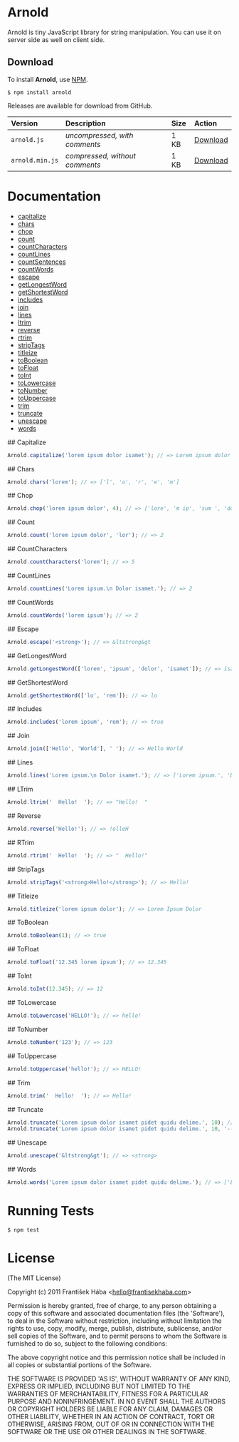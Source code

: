 # Arnold

Arnold is tiny JavaScript library for string manipulation. You can use it on server side as well on client side.

## Download

To install **Arnold**, use [NPM](http://npmjs.org/).

```
$ npm install arnold
```

Releases are available for download from GitHub.

| **Version** | **Description** | **Size** | **Action** |
|:------------|:----------------|:---------|:-----------|
| `arnold.js` | *uncompressed, with comments* | 1 KB | [Download](https://raw.github.com/Baggz/Arnold/master/src/arnold.js) |
| `arnold.min.js` | *compressed, without comments* | 1 KB | [Download](https://raw.github.com/Baggz/Arnold/master/dist/arnold.min.js) |

# Documentation

* [capitalize](#capitalize)
* [chars](#chars)
* [chop](#chop)
* [count](#count)
* [countCharacters](#countCharacters)
* [countLines](#countLines)
* [countSentences](#countSentences)
* [countWords](#countWords)
* [escape](#escape)
* [getLongestWord](#getLongestWord)
* [getShortestWord](#getShortestWord)
* [includes](#includes)
* [join](#join)
* [lines](#lines)
* [ltrim](#ltrim)
* [reverse](#reverse)
* [rtrim](#rtrim)
* [stripTags](#stripTags)
* [titleize](#titleize)
* [toBoolean](#toBoolean)
* [toFloat](#toFloat)
* [toInt](#toInt)
* [toLowercase](#toLowercase)
* [toNumber](#toNumber)
* [toUppercase](#toUppercase)
* [trim](#trim)
* [truncate](#truncate)
* [unescape](#unescape)
* [words](#words)

<a name="capitalize">
## Capitalize

```javascript
Arnold.capitalize('lorem ipsum dolor isamet'); // => Lorem ipsum dolor isamet
```

<a name="chars">
## Chars

```javascript
Arnold.chars('lorem'); // => ['l', 'o', 'r', 'e', 'm']
```

<a name="chop">
## Chop

```javascript
Arnold.chop('lorem ipsum dolor', 4); // => ['lore', 'm ip', 'sum ', 'dolo', 'r']
```

<a name="count">
## Count

```javascript
Arnold.count('lorem ipsum dolor', 'lor'); // => 2
```

<a name="countCharacters">
## CountCharacters

```javascript
Arnold.countCharacters('lorem'); // => 5
```

<a name="countLines">
## CountLines

```javascript
Arnold.countLines('Lorem ipsum.\n Dolor isamet.'); // => 2
```

<a name="countWords">
## CountWords

```javascript
Arnold.countWords('lorem ipsum'); // => 2
```

<a name="escape">
## Escape

```javascript
Arnold.escape('<strong>'); // => &ltstrong&gt
```

<a name="getLongestWord">
## GetLongestWord

```javascript
Arnold.getLongestWord(['lorem', 'ipsum', 'dolor', 'isamet']); // => isamet
```

<a name="getShortestWord">
## GetShortestWord

```javascript
Arnold.getShortestWord(['lo', 'rem']); // => lo
```

<a name="includes">
## Includes

```javascript
Arnold.includes('lorem ipsum', 'rem'); // => true
```

<a name="join">
## Join

```javascript
Arnold.join(['Hello', 'World'], ' '); // => Hello World
```

<a name="lines">
## Lines

```javascript
Arnold.lines('Lorem ipsum.\n Dolor isamet.'); // => ['Lorem ipsum.', 'Dolor isamet.']
```

<a name="ltrim">
## LTrim

```javascript
Arnold.ltrim('  Hello!  '); // => "Hello!  "
```

<a name="reverse">
## Reverse

```javascript
Arnold.reverse('Hello!'); // => !olleH
```

<a name="rtrim">
## RTrim

```javascript
Arnold.rtrim('  Hello!  '); // => "  Hello!"
```

<a name="stripTags">
## StripTags

```javascript
Arnold.stripTags('<strong>Hello!</strong>'); // => Hello!
```

<a name="titleize">
## Titleize

```javascript
Arnold.titleize('lorem ipsum dolor'); // => Lorem Ipsum Dolor
```

<a name="toBoolean">
## ToBoolean

```javascript
Arnold.toBoolean(1); // => true
```

<a name="toFloat">
## ToFloat

```javascript
Arnold.toFloat('12.345 lorem ipsum'); // => 12.345
```

<a name="toInt">
## ToInt

```javascript
Arnold.toInt(12.345); // => 12
```

<a name="toLowercase">
## ToLowercase

```javascript
Arnold.toLowercase('HELLO!'); // => hello!
```

<a name="toNumber">
## ToNumber

```javascript
Arnold.toNumber('123'); // => 123
```

<a name="toUppercase">
## ToUppercase

```javascript
Arnold.toUppercase('hello!'); // => HELLO!
```

<a name="trim">
## Trim

```javascript
Arnold.trim('  Hello!  '); // => Hello!
```

<a name="truncate">
## Truncate

```javascript
Arnold.truncate('Lorem ipsum dolor isamet pidet quidu delime.', 10); // => Lorem ipsu...
Arnold.truncate('Lorem ipsum dolor isamet pidet quidu delime.', 10, '---'); // => Lorem ipsu---
```

<a name="unescape">
## Unescape

```javascript
Arnold.unescape('&ltstrong&gt'); // => <strong>
```

<a name="words">
## Words

```javascript
Arnold.words('Lorem ipsum dolor isamet pidet quidu delime.'); // => ['Lorem', 'ipsum', 'dolor', 'isamet', 'pidet', 'quidu', 'delime.']
```

# Running Tests

```
$ npm test
```

# License

(The MIT License)

Copyright (c) 2011 František Hába &lt;hello@frantisekhaba.com&gt;

Permission is hereby granted, free of charge, to any person obtaining a copy of this software and associated documentation files (the 'Software'), to deal in the Software without restriction, including without limitation the rights to use, copy, modify, merge, publish, distribute, sublicense, and/or sell copies of the Software, and to permit persons to whom the Software is furnished to do so, subject to the following conditions:

The above copyright notice and this permission notice shall be included in all copies or substantial portions of the Software.

THE SOFTWARE IS PROVIDED 'AS IS', WITHOUT WARRANTY OF ANY KIND, EXPRESS OR IMPLIED, INCLUDING BUT NOT LIMITED TO THE WARRANTIES OF MERCHANTABILITY, FITNESS FOR A PARTICULAR PURPOSE AND NONINFRINGEMENT. IN NO EVENT SHALL THE AUTHORS OR COPYRIGHT HOLDERS BE LIABLE FOR ANY CLAIM, DAMAGES OR OTHER LIABILITY, WHETHER IN AN ACTION OF CONTRACT, TORT OR OTHERWISE, ARISING FROM, OUT OF OR IN CONNECTION WITH THE SOFTWARE OR THE USE OR OTHER DEALINGS IN THE SOFTWARE.
